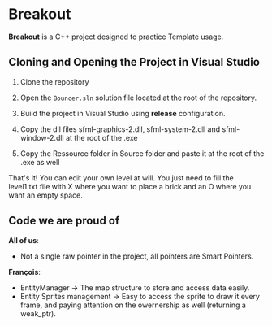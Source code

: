 # Breakout

**Breakout** is a C++ project designed to practice Template usage.

## Cloning and Opening the Project in Visual Studio

1. Clone the repository

2. Open the `Bouncer.sln` solution file located at the root of the repository.

3. Build the project in Visual Studio using **release** configuration.

4. Copy the dll files sfml-graphics-2.dll, sfml-system-2.dll and sfml-window-2.dll at the root of the .exe

5. Copy the Ressource folder in Source folder and paste it at the root of the .exe as well

That's it! You can edit your own level at will. You just need to fill the level1.txt file with X where you want to place a brick and an O where you want an empty space.

## Code we are proud of

**All of us**:

- Not a single raw pointer in the project, all pointers are Smart Pointers.

**François**:

- EntityManager -> The map structure to store and access data easily.
- Entity Sprites management -> Easy to access the sprite to draw it every frame, and paying attention on the owernership as well (returning a weak_ptr).
